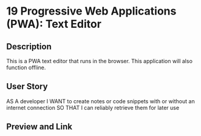 # 19 Progressive Web Applications (PWA): Text Editor

## Description

This is a PWA text editor that runs in the browser. This application will also function offline.

## User Story

AS A developer
I WANT to create notes or code snippets with or without an internet connection
SO THAT I can reliably retrieve them for later use


## Preview and Link


